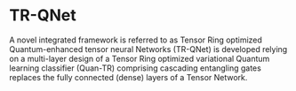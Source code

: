 # TR-QNet
A novel integrated framework is referred to as Tensor Ring optimized Quantum-enhanced tensor neural Networks (TR-QNet) is developed relying on a multi-layer design of a Tensor Ring optimized variational Quantum learning classifier (Quan-TR) comprising cascading entangling gates replaces the fully connected (dense) layers of a Tensor Network.
